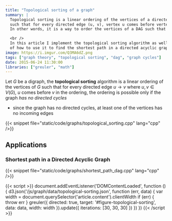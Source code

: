 ```yaml
---
title: "Topological sorting of a graph"
summary: |
  Topological sorting is a linear ordering of the vertices of a directed acyclic graph (DAG)
  such that for every directed edge (u, v), vertex u comes before vertex v in the ordering.
  In other words, it is a way to order the vertices of a DAG such that there are no directed cycles.

  <br />
  In this article I implement the topological sorting algorithm as well as an example
  of how to use it to find the shortest path in a directed acyclic graph.
image: https://i.imgur.com/Q3MA6dZ.png
tags: ["graph theory", "topological sorting", "dag", "graph cycles"]
date: 2015-06-24 11:30:00
libraries: ["greuler", "math"]
---
```


Let $G$ be a digraph, the **topological sorting** algorithm is a linear ordering of the vertices of $G$ such that for every directed edge $u \rightarrow v$ where $u,v \in V(G)$, $u$ comes before $v$ in the ordering, the ordering is possible only if the graph *has no directed cycles*

- since the graph has no directed cycles, at least one of the vertices has no incoming edges

<div id="figure-topological-sorting"></div>

{{< snippet file="static/code/graphs/topological_sorting.cpp" lang="cpp" />}}

## Applications

### Shortest path in a Directed Acyclic Graph

{{< snippet file="static/code/graphs/shortest_path_dag.cpp" lang="cpp" />}}

{{< script >}}
document.addEventListener('DOMContentLoaded', function () {
  d3.json('/js/graph/data/topological-sorting.json', function (err, data) {
    var width = document.querySelector('article.content').clientWidth
    if (err) { throw err }
    greuler({
      directed: true,
      target: '#figure-topological-sorting',
      data: data,
      width: width
    }).update({ iterations: [30, 30, 30] })
  })
})
{{< /script >}}
